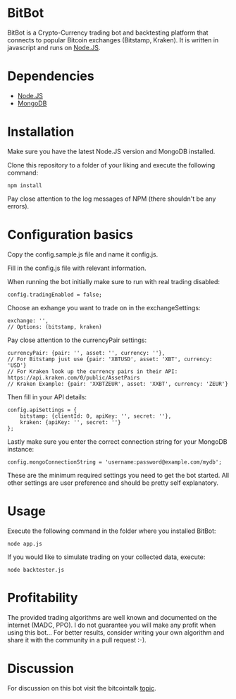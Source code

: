 BitBot
======

BitBot is a Crypto-Currency trading bot and backtesting platform that connects to popular Bitcoin exchanges (Bitstamp, Kraken). It is written in javascript and runs on [Node.JS](http://nodejs.org).

# Dependencies

- [Node.JS](http://nodejs.org)
- [MongoDB](http://www.mongodb.org/)

# Installation

Make sure you have the latest Node.JS version and MongoDB installed.

Clone this repository to a folder of your liking and execute the following command:

	npm install

Pay close attention to the log messages of NPM (there shouldn't be any errors).

# Configuration basics

Copy the config.sample.js file and name it config.js.

Fill in the config.js file with relevant information.

When running the bot initially make sure to run with real trading disabled:

	config.tradingEnabled = false;

Choose an exhange you want to trade on in the exchangeSettings:

	exchange: '',
	// Options: (bitstamp, kraken)

Pay close attention to the currencyPair settings:

	currencyPair: {pair: '', asset: '', currency: ''},
	// For Bitstamp just use {pair: 'XBTUSD', asset: 'XBT', currency: 'USD'}
	// For Kraken look up the currency pairs in their API: https://api.kraken.com/0/public/AssetPairs
	// Kraken Example: {pair: 'XXBTZEUR', asset: 'XXBT', currency: 'ZEUR'}

Then fill in your API details:

	config.apiSettings = {
		bitstamp: {clientId: 0, apiKey: '', secret: ''},
		kraken: {apiKey: '', secret: ''}
	};

Lastly make sure you enter the correct connection string for your MongoDB instance:

	config.mongoConnectionString = 'username:password@example.com/mydb';

These are the minimum required settings you need to get the bot started.
All other settings are user preference and should be pretty self explanatory.

# Usage

Execute the following command in the folder where you installed BitBot:

	node app.js

If you would like to simulate trading on your collected data, execute:

	node backtester.js

# Profitability

The provided trading algorithms are well known and documented on the internet (MADC, PPO). I do not guarantee you will make any profit when using this bot...
For better results, consider writing your own algorithm and share it with the community in a pull request :-).

# Discussion

For discussion on this bot visit the bitcointalk [topic](https://bitcointalk.org/index.php?topic=683755.0).